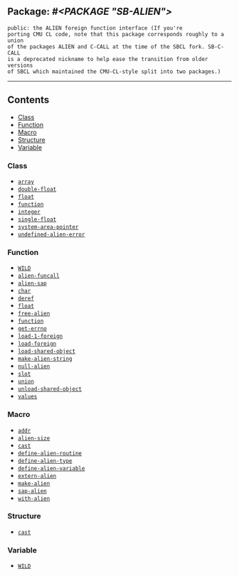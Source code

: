 ## Package: ***#<PACKAGE "SB-ALIEN">***
```
public: the ALIEN foreign function interface (If you're
porting CMU CL code, note that this package corresponds roughly to a union
of the packages ALIEN and C-CALL at the time of the SBCL fork. SB-C-CALL
is a deprecated nickname to help ease the transition from older versions
of SBCL which maintained the CMU-CL-style split into two packages.)
```
---
## Contents
- [Class](#class)
- [Function](#function)
- [Macro](#macro)
- [Structure](#structure)
- [Variable](#variable)


### Class
- [`array`](class/array.md)
- [`double-float`](class/double-float.md)
- [`float`](class/float.md)
- [`function`](class/function.md)
- [`integer`](class/integer.md)
- [`single-float`](class/single-float.md)
- [`system-area-pointer`](class/system-area-pointer.md)
- [`undefined-alien-error`](class/undefined-alien-error.md)


### Function
- [`WILD`](function/$.md)
- [`alien-funcall`](function/alien-funcall.md)
- [`alien-sap`](function/alien-sap.md)
- [`char`](function/char.md)
- [`deref`](function/deref.md)
- [`float`](function/float.md)
- [`free-alien`](function/free-alien.md)
- [`function`](function/function.md)
- [`get-errno`](function/get-errno.md)
- [`load-1-foreign`](function/load-1-foreign.md)
- [`load-foreign`](function/load-foreign.md)
- [`load-shared-object`](function/load-shared-object.md)
- [`make-alien-string`](function/make-alien-string.md)
- [`null-alien`](function/null-alien.md)
- [`slot`](function/slot.md)
- [`union`](function/union.md)
- [`unload-shared-object`](function/unload-shared-object.md)
- [`values`](function/values.md)


### Macro
- [`addr`](macro/addr.md)
- [`alien-size`](macro/alien-size.md)
- [`cast`](macro/cast.md)
- [`define-alien-routine`](macro/define-alien-routine.md)
- [`define-alien-type`](macro/define-alien-type.md)
- [`define-alien-variable`](macro/define-alien-variable.md)
- [`extern-alien`](macro/extern-alien.md)
- [`make-alien`](macro/make-alien.md)
- [`sap-alien`](macro/sap-alien.md)
- [`with-alien`](macro/with-alien.md)


### Structure
- [`cast`](structure/cast.md)


### Variable
- [`WILD`](variable/$.md)
